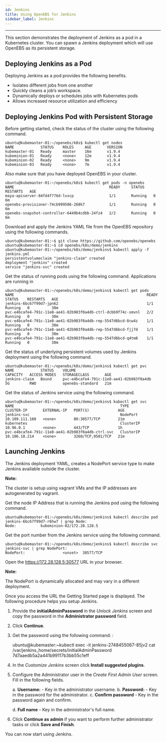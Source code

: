 ```yaml
---
id: Jenkins
title: Using OpenEBS for Jenkins
sidebar_label: Jenkins
---
```

------

This section demonstrates the deployment of Jenkins as a pod in a Kubernetes cluster. You can spawn a Jenkins deployment which will use OpenEBS as its persistent storage.

Deploying Jenkins as a Pod
--------------------------

Deploying Jenkins as a pod provides the following benefits.

-   Isolates different jobs from one another
-   Quickly cleans a job’s workspace.
-   Dynamically deploys or schedules jobs with Kubernetes pods
-   Allows increased resource utilization and efficiency

Deploying Jenkins Pod with Persistent Storage
---------------------------------------------

Before getting started, check the status of the cluster using the following command. 

    ubuntu@kubemaster-01:~/openebs/k8s$ kubectl get nodes
    NAME            STATUS    ROLES     AGE       VERSION
    kubemaster-01   Ready     master    16m       v1.9.4
    kubeminion-01   Ready     <none>    12m       v1.9.4
    kubeminion-02   Ready     <none>    9m        v1.9.4
    kubeminion-03   Ready     <none>    7m        v1.9.4

Also make sure that you have deployed OpenEBS in your cluster.

```
ubuntu@kubemaster-01:~/openebs/k8s$ kubectl get pods -n openebs
NAME                                           READY     STATUS    RESTARTS   AGE
maya-apiserver-84fd4f776d-lvxcp                1/1       Running   0          6m
openebs-provisioner-74cb999586-268k7           1/1       Running   0          6m
openebs-snapshot-controller-6449b4cdbb-24fz4   2/2       Running   0          6m
```

Download and apply the Jenkins YAML file from the OpenEBS repository using the following commands. 

    ubuntu@kubemaster-01:~$ git clone https://github.com/openebs/openebs
    ubuntu@kubemaster-01:~$ cd openebs/k8s/demo/jenkins
    ubuntu@kubemaster-01:~/openebs/k8s/demo/jenkins$ kubectl apply -f jenkins.yml
    persistentvolumeclaim "jenkins-claim" created
    deployment "jenkins" created
    service "jenkins-svc" created

Get the status of running pods using the following command.  Applications are running in 

    ubuntu@kubemaster-01:~/openebs/k8s/demo/jenkins$ kubectl get pods
    NAME                                                            READY     STATUS    RESTARTS   AGE
    jenkins-6bc67f99d7-jpn62                                        1/1       Running   0          30m
    pvc-e4bcafe4-791c-11e8-ae41-02b983f0a4db-ctrl-dcbb9f74c-smvnl   2/2       Running   0          30m
    pvc-e4bcafe4-791c-11e8-ae41-02b983f0a4db-rep-5547d6bcd-8cw4z    1/1       Running   0          30m
    pvc-e4bcafe4-791c-11e8-ae41-02b983f0a4db-rep-5547d6bcd-fjj7d    1/1       Running   0          30m
    pvc-e4bcafe4-791c-11e8-ae41-02b983f0a4db-rep-5547d6bcd-q4tm8    1/1       Running   0          30m
    

Get the status of underlying persistent volumes used by Jenkins deployment using the following command. 

    ubuntu@kubemaster-01:~/openebs/k8s/demo/jenkins$ kubectl get pvc
    NAME            STATUS    VOLUME                                     CAPACITY   ACCESS MODES   STORAGECLASS       AGE
    jenkins-claim   Bound     pvc-e4bcafe4-791c-11e8-ae41-02b983f0a4db   5G         RWO            openebs-standard   21m

Get the status of Jenkins service using the following command. 

    ubuntu@kubemaster-01:~/openebs/k8s/demo/jenkins$ kubectl get svc
    NAME                                                TYPE        CLUSTER-IP       EXTERNAL-IP   PORT(S)             AGE
    jenkins-svc                                         NodePort    10.109.111.160   <none>        80:30577/TCP        21m
    kubernetes                                          ClusterIP   10.96.0.1        <none>        443/TCP             1h
    pvc-e4bcafe4-791c-11e8-ae41-02b983f0a4db-ctrl-svc   ClusterIP   10.106.18.214    <none>        3260/TCP,9501/TCP   21m                     

Launching Jenkins
-----------------

The Jenkins deployment YAML, creates a NodePort service type to make Jenkins available outside the cluster.

**Note:**

The cluster is setup using vagrant VMs and the IP addresses are autogenerated by vagrant.

Get the node IP Address that is running the Jenkins pod using the following command. 

    ubuntu@kubemaster-01:~/openebs/k8s/demo/jenkins$ kubectl describe pod jenkins-6bc67f99d7-r6hw7 | grep Node:
    Node:           kubeminion-02/172.28.128.5

Get the port number from the Jenkins service using the following command. 

```
ubuntu@kubemaster-01:~/openebs/k8s/demo/jenkins$ kubectl describe svc jenkins-svc | grep NodePort:
NodePort:                 <unset>  30577/TCP
```

Open the <https://172.28.128.5:30577> URL in your browser.

**Note:**

The NodePort is dynamically allocated and may vary in a different deployment.

Once you access the URL the Getting Started page is displayed. The following procedure helps you setup Jenkins.

1.  Provide the **initialAdminPassword** in the *Unlock Jenkins* screen and copy the password in the **Administrator password** field.
2.  Click **Continue**.
3.  Get the password using the following command: :

    ubuntu@kubemaster:~kubectl exec -it jenkins-2748455067-85jv2 cat /var/jenkins_home/secrets/initialAdminPassword
    7d7aaedb5a2a441b99117b3bb55c1eff

4.  In the *Customize Jenkins* screen click **Install suggested plugins**.
5.  Configure the Administrator user in the *Create First Admin User* screen. Fill in the following fields.

    a.  **Username:** - Key in the administrator username.
    b.  **Password:** - Key in the password for the administrator.
    c.  **Confirm password** - Key in the password again and confirm.

    d. **Full name** - Key in the administrator's full name.
6.  Click **Continue as admin** if you want to perform further administrator tasks or click **Save and Finish**.

You can now start using Jenkins.



<!-- Hotjar Tracking Code for https://docs.openebs.io -->
<script>
   (function(h,o,t,j,a,r){
       h.hj=h.hj||function(){(h.hj.q=h.hj.q||[]).push(arguments)};
       h._hjSettings={hjid:785693,hjsv:6};
       a=o.getElementsByTagName('head')[0];
       r=o.createElement('script');r.async=1;
       r.src=t+h._hjSettings.hjid+j+h._hjSettings.hjsv;
       a.appendChild(r);
   })(window,document,'https://static.hotjar.com/c/hotjar-','.js?sv=');
</script>
